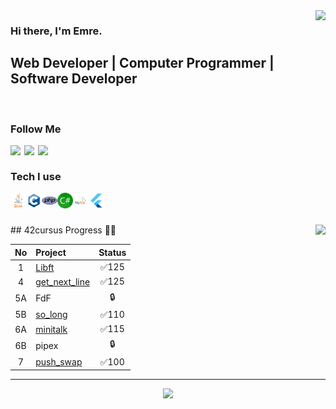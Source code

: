 <img src="https://media.giphy.com/media/WFZvB7VIXBgiz3oDXE/source.gif" align="right" height="250">

### Hi there, I'm Emre.

## Web Developer | Computer Programmer | Software Developer


<br />

### Follow Me

[book]: https://4lphasoftware.com
[instagram]: https://instagram.com/_zeus_cp
[linkedin]: https://www.linkedin.com/in/yunus-emre-can%C4%9Fa-74195a211/

[<img  width="22" src="favicon.ico" align="left" />][book]
[<img  width="22" src="https://unpkg.com/simple-icons@v4/icons/instagram.svg" align="left" />][instagram]
[<img  width="22" src="https://unpkg.com/simple-icons@v4/icons/linkedin.svg" align="left" />][linkedin]

<br />

### Tech I use

<img align="left"  src="https://raw.githubusercontent.com/github/explore/80688e429a7d4ef2fca1e82350fe8e3517d3494d/topics/java/java.png" width="25" height="25" />
<img align="left" src="https://raw.githubusercontent.com/github/explore/80688e429a7d4ef2fca1e82350fe8e3517d3494d/topics/c/c.png" width="25" height="25" />
<img align="left" src="https://raw.githubusercontent.com/github/explore/80688e429a7d4ef2fca1e82350fe8e3517d3494d/topics/php/php.png" width="25" height="25" />
<img align="left" src="https://raw.githubusercontent.com/github/explore/80688e429a7d4ef2fca1e82350fe8e3517d3494d/topics/csharp/csharp.png" width="25" height="25" />
<img align="left" src="https://raw.githubusercontent.com/github/explore/80688e429a7d4ef2fca1e82350fe8e3517d3494d/topics/mysql/mysql.png" width="25" height="25" />
<img align="left" src="https://raw.githubusercontent.com/github/explore/80688e429a7d4ef2fca1e82350fe8e3517d3494d/topics/flutter/flutter.png" width="25" height="25" />

<br>
<br>
<br>
<div>
<div align="center">
<img src="https://github-readme-stats.vercel.app/api/top-langs/?username=ycanga&layout=radical" align="right">
<div align="left">
## 42cursus Progress 💪🏻

| No  | Project                                     | Status |   
| :-: | :------------------------------------------ | :----: | 
| 1   | [Libft](../../../libft)                         | ✅125  | 
| 4   | [get_next_line](../../../get-next-line)     | ✅125  |  
| 5A  | FdF                                         | 🔒     |  
| 5B  | [so_long](../../../so_long)                 | ✅110  | 
| 6A  | [minitalk](../../../Minitalk)              | ✅115  | 
| 6B  | pipex                                       | 🔒     | 
| 7   | [push_swap](../../../push_swap)             | ✅100  | 
</div>
</div>
</div>
  
<hr align="center">
<div align="center">
<img src="https://github-readme-stats.vercel.app/api?username=ycanga&theme=radical">

</div>


